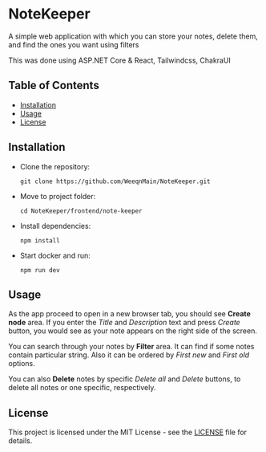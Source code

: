 # NoteKeeper
A simple web application with which you can store your notes, delete them, and find the ones you want using filters

This was done using ASP.NET Core & React, Tailwindcss, ChakraUI

## Table of Contents

- [Installation](#installation)
- [Usage](#usage)
- [License](#license)

## Installation

- Clone the repository:

	```git clone https://github.com/WeeqnMain/NoteKeeper.git```

- Move to project folder:
  
	```cd NoteKeeper/frontend/note-keeper```

- Install dependencies:

  	```npm install```

- Start docker and run:

	```npm run dev```

## Usage

As the app proceed to open in a new browser tab, you should see **Create node** area. If you enter the *Title* and *Description* text and press *Create* button, you would see as your note appears on the right side of the screen.

You can search through your notes by **Filter** area. It can find if some notes contain particular string. Also it can be ordered by *First new* and *First old* options.

You can also **Delete** notes by specific *Delete all* and *Delete* buttons, to delete all notes or one specific, respectively.

## License

This project is licensed under the MIT License - see the [LICENSE](LICENSE) file for details.
